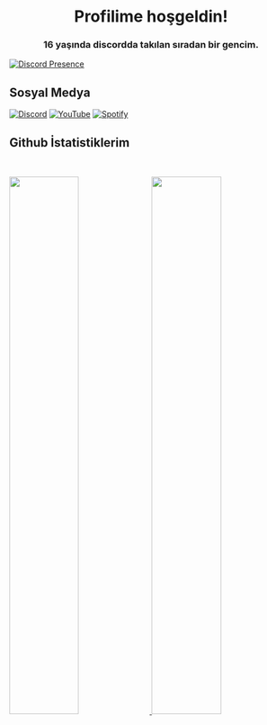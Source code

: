 <h1 align="center">Profilime hoşgeldin!</h1>
<h3 align="center">16 yaşında discordda takılan sıradan bir gencim.</h3>

[![Discord Presence](https://lanyard.cnrad.dev/api/425683498028892160)](https://discord.com/users/425683498028892160)

## Sosyal Medya
[![Discord](https://img.shields.io/badge/Discord%20-323330.svg?&style=for-the-badge&logo=discord&logoColor=white)](https://discord.com/invite/huYmmEfDfN)
[![YouTube](https://img.shields.io/badge/Youtube%20-323330.svg?&style=for-the-badge&logo=youtube&logoColor=ff0000)](https://youtube.com/UCV35EwaxmEg1koRivYp1FCQ) 
[![Spotify](https://img.shields.io/badge/Spotify%20-323330.svg?&style=for-the-badge&logo=spotify&logoColor=52BA21)](https://open.spotify.com/user/acc7yfry9iyswlaailk1jaj3r?si=QOyBBLUoTFeJt4gg26x2lw&utm_source=copy-link)

## Github İstatistiklerim

<br/>
<p align="left">
  <a href="https://reafw/">
  <img width="49.5%" src="https://github-readme-stats.vercel.app/api?username=reafw&show_icons=true&theme=gruvbox&hide_border=true" />
    <img width="49.5%" src="https://github-readme-streak-stats.herokuapp.com/?user=reafw&theme=gruvbox&hide_border=true" />
  </a>
</p>
<br>
